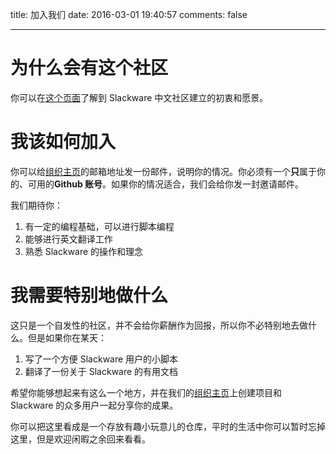 title: 加入我们
date: 2016-03-01 19:40:57
comments: false

---

# 为什么会有这个社区

你可以在[这个页面][id-about]了解到 Slackware 中文社区建立的初衷和愿景。

[id-about]: /About "为什么会有这个社区"

# 我该如何加入

你可以给[组织主页][id-github]的邮箱地址发一份邮件，说明你的情况。你必须有一个**只**属于你的、可用的**Github 账号**。如果你的情况适合，我们会给你发一封邀请邮件。

我们期待你：

1. 有一定的编程基础，可以进行脚本编程
2. 能够进行英文翻译工作
3. 熟悉 Slackware 的操作和理念

# 我需要特别地做什么

这只是一个自发性的社区，并不会给你薪酬作为回报，所以你不必特别地去做什么。但是如果你在某天：

1. 写了一个方便 Slackware 用户的小脚本
2. 翻译了一份关于 Slackware 的有用文档

希望你能够想起来有这么一个地方，并在我们的[组织主页][id-github]上创建项目和 Slackware 的众多用户一起分享你的成果。

你可以把这里看成是一个存放有趣小玩意儿的仓库，平时的生活中你可以暂时忘掉这里，但是欢迎闲暇之余回来看看。

[id-github]: https://github.com/slackwarecn "访问Github 组织主页"
